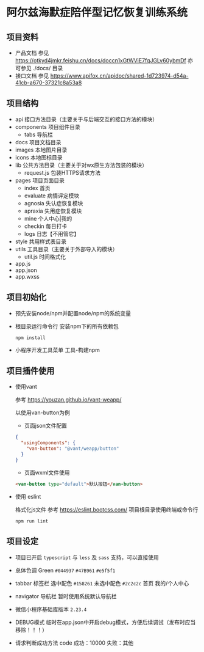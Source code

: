 # 阿尔兹海默症陪伴型记忆恢复训练系统

## 项目资料

- 产品文档
  参见 https://otkyd4jmkr.feishu.cn/docs/doccn1xGtWViE7fqJGLv60ybmDf
  亦可参见 ./docs/ 目录
- 接口文档
  参见 https://www.apifox.cn/apidoc/shared-1d723974-d54a-41cb-a670-37321c8a53a8

## 项目结构

- api 接口方法目录（主要关于与后端交互的接口方法的模块）
- components 项目组件目录
  - tabs 导航栏
- docs 项目文档目录
- images 本地图片目录
- icons 本地图标目录
- lib 公共方法目录（主要关于对wx原生方法包装的模块）
  - request.js 包装HTTPS请求方法
- pages 项目页面目录
  - index 首页
  - evaluate 病情评定模块
  - agnosia 失认症恢复模块
  - apraxia 失用症恢复模块
  - mine 个人中心|我的
  - checkin 每日打卡
  - logs 日志【不用管它】
- style 共用样式表目录
- utils 工具目录（主要关于外部导入的模块）
  - util.js 时间格式化
- app.js
- app.json
- app.wxss

## 项目初始化

- 预先安装node/npm并配置node/npm的系统变量

- 根目录运行命令行
  安装npm下的所有依赖包

  ```shell
  npm install
  ```

- 小程序开发工具菜单
  工具-构建npm

## 项目插件使用

- 使用vant

  参考 https://youzan.github.io/vant-weapp/

  以使用van-button为例

  - 页面json文件配置

  ```json
  {
    "usingComponents": {
      "van-button": "@vant/weapp/button"
    }
  }
  ```

  - 页面wxml文件使用

  ```html
  <van-button type="default">默认按钮</van-button>
  ```

- 使用 eslint

  格式化js文件
  参考 https://eslint.bootcss.com/
  项目根目录使用终端或命令行

  ```shell
  npm run lint
  ```

## 项目设定

- 项目已开启 `typescript` 与 `less` 及 `sass` 支持，可以直接使用

- 总体色调
  Green    `#044937`    `#47B961`    `#e5f5f1`

- tabbar 标签栏
  选中配色 `#158261`    未选中配色 `#2c2c2c`
  首页    我的/个人中心

- navigator 导航栏
  暂时使用系统默认导航栏

- 微信小程序基础库版本
  `2.23.4`

- DEBUG模式
  临时在app.json中开启debug模式，方便后续调试（发布时应当移除！！！）
  
- 请求判断成功方法
  code
  成功：10000
  失败：其他
